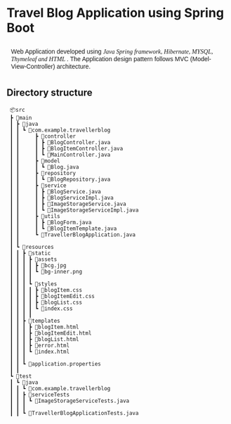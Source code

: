
# Travel Blog Application using Spring Boot

<div style="padding:10px;font-family: 'Montserrat', sans-serif;">
Web Application developed using <span style="font-family: cursive; font-weight: 500; font-style: italic">Java Spring framework, Hibernate, MYSQL, Thymeleaf and HTML </span>. The Application design pattern follows 
MVC (Model-View-Controller) architecture. 
</div>

## Directory structure

```
 📦src
 ┣ 📂main
 ┃ ┣ 📂java
 ┃ ┃ ┗ 📂com.example.travellerblog
 ┃ ┃     ┣ 📂controller
 ┃ ┃     ┃ ┣ 📜BlogController.java
 ┃ ┃     ┃ ┣ 📜BlogItemController.java
 ┃ ┃     ┃ ┗ 📜MainController.java
 ┃ ┃     ┣ 📂model
 ┃ ┃     ┃ ┗ 📜Blog.java
 ┃ ┃     ┣ 📂repository
 ┃ ┃     ┃ ┗ 📜BlogRepository.java
 ┃ ┃     ┣ 📂service
 ┃ ┃     ┃ ┣ 📜BlogService.java
 ┃ ┃     ┃ ┣ 📜BlogServiceImpl.java
 ┃ ┃     ┃ ┣ 📜ImageStorageService.java
 ┃ ┃     ┃ ┗ 📜ImageStorageServiceImpl.java
 ┃ ┃     ┣ 📂utils
 ┃ ┃     ┃ ┣ 📜BlogForm.java
 ┃ ┃     ┃ ┗ 📜BlogItemTemplate.java
 ┃ ┃     ┗ 📜TravellerBlogApplication.java
 ┃ ┃
 ┃ ┗ 📂resources
 ┃ ┃ ┣ 📂static
 ┃ ┃ ┃ ┣ 📂assets
 ┃ ┃ ┃ ┃ ┣ 📜bcg.jpg
 ┃ ┃ ┃ ┃ ┗ 📜bg-inner.png
 ┃ ┃ ┃ ┃
 ┃ ┃ ┃ ┗ 📂styles
 ┃ ┃ ┃ ┃ ┣ 📜blogItem.css
 ┃ ┃ ┃ ┃ ┣ 📜blogItemEdit.css
 ┃ ┃ ┃ ┃ ┣ 📜blogList.css
 ┃ ┃ ┃ ┃ ┗ 📜index.css
 ┃ ┃ ┃ ┃
 ┃ ┃ ┣ 📂templates
 ┃ ┃ ┃ ┣ 📜blogItem.html
 ┃ ┃ ┃ ┣ 📜blogItemEdit.html
 ┃ ┃ ┃ ┣ 📜blogList.html
 ┃ ┃ ┃ ┣ 📜error.html
 ┃ ┃ ┃ ┗ 📜index.html
 ┃ ┃ ┃
 ┃ ┃ ┗ 📜application.properties
 ┃ ┃
 ┗ 📂test
 ┃ ┗ 📂java
 ┃ ┃ ┗ 📂com.example.travellerblog
 ┃ ┃ ┣ 📂serviceTests
 ┃ ┃ ┃ ┗ 📜ImageStorageServiceTests.java
 ┃ ┃ ┃
 ┃ ┃ ┗ 📜TravellerBlogApplicationTests.java          

```
